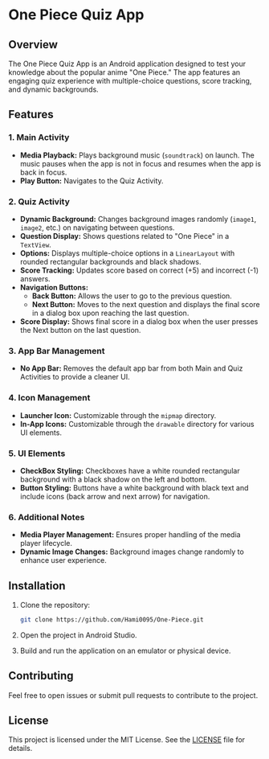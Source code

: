 # One Piece Quiz App

## Overview

The One Piece Quiz App is an Android application designed to test your knowledge about the popular anime "One Piece." The app features an engaging quiz experience with multiple-choice questions, score tracking, and dynamic backgrounds. 

## Features

### 1. Main Activity

- **Media Playback:** Plays background music (`soundtrack`) on launch. The music pauses when the app is not in focus and resumes when the app is back in focus.
- **Play Button:** Navigates to the Quiz Activity.

### 2. Quiz Activity

- **Dynamic Background:** Changes background images randomly (`image1`, `image2`, etc.) on navigating between questions.
- **Question Display:** Shows questions related to "One Piece" in a `TextView`.
- **Options:** Displays multiple-choice options in a `LinearLayout` with rounded rectangular backgrounds and black shadows.
- **Score Tracking:** Updates score based on correct (+5) and incorrect (-1) answers.
- **Navigation Buttons:**
  - **Back Button:** Allows the user to go to the previous question.
  - **Next Button:** Moves to the next question and displays the final score in a dialog box upon reaching the last question.
- **Score Display:** Shows final score in a dialog box when the user presses the Next button on the last question.

### 3. App Bar Management

- **No App Bar:** Removes the default app bar from both Main and Quiz Activities to provide a cleaner UI.

### 4. Icon Management

- **Launcher Icon:** Customizable through the `mipmap` directory.
- **In-App Icons:** Customizable through the `drawable` directory for various UI elements.

### 5. UI Elements

- **CheckBox Styling:** Checkboxes have a white rounded rectangular background with a black shadow on the left and bottom.
- **Button Styling:** Buttons have a white background with black text and include icons (back arrow and next arrow) for navigation.

### 6. Additional Notes

- **Media Player Management:** Ensures proper handling of the media player lifecycle.
- **Dynamic Image Changes:** Background images change randomly to enhance user experience.

## Installation

1. Clone the repository:
   ```bash
   git clone https://github.com/Hami0095/One-Piece.git
   ```

2. Open the project in Android Studio.

3. Build and run the application on an emulator or physical device.

## Contributing

Feel free to open issues or submit pull requests to contribute to the project.

## License

This project is licensed under the MIT License. See the [LICENSE](LICENSE) file for details.

